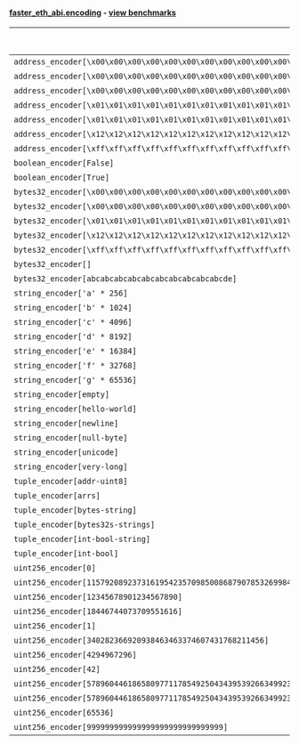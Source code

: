 #### [faster_eth_abi.encoding](https://github.com/BobTheBuidler/faster-eth-abi/blob/master/faster_eth_abi/encoding.py) - [view benchmarks](https://github.com/BobTheBuidler/faster-eth-abi/blob/master/benchmarks/test_encoding_benchmarks.py)

| Function | Reference Mean | Faster Mean | % Change | Speedup (%) | x Faster | Faster |
|----------|---------------|-------------|----------|-------------|----------|--------|
| `address_encoder[\x00\x00\x00\x00\x00\x00\x00\x00\x00\x00\x00\x00\x00\x00\x00\x00\x00\x00\x00\x00]` | 0.0012532584774813502 | 0.0004325694941711225 | 65.48% | 189.72% | 2.90x | ✅ |
| `address_encoder[\x00\x00\x00\x00\x00\x00\x00\x00\x00\x00\x00\x00\x00\x00\x00\x00\x00\x00\x00\x01]` | 0.001279956187593086 | 0.00043425977022532643 | 66.07% | 194.74% | 2.95x | ✅ |
| `address_encoder[\x00\x00\x00\x00\x00\x00\x00\x00\x00\x00\x00\x00\x00\x00\x00\x00\x00\x00\x00\x02]` | 0.0012500536466603647 | 0.0004319821388762825 | 65.44% | 189.38% | 2.89x | ✅ |
| `address_encoder[\x01\x01\x01\x01\x01\x01\x01\x01\x01\x01\x01\x01\x01\x01\x01\x01\x01\x01\x01\x00]` | 0.0012526950849327827 | 0.0004360617397023697 | 65.19% | 187.27% | 2.87x | ✅ |
| `address_encoder[\x01\x01\x01\x01\x01\x01\x01\x01\x01\x01\x01\x01\x01\x01\x01\x01\x01\x01\x01\x01]` | 0.0012625286331971605 | 0.0004326474732299717 | 65.73% | 191.81% | 2.92x | ✅ |
| `address_encoder[\x12\x12\x12\x12\x12\x12\x12\x12\x12\x12\x12\x12\x12\x12\x12\x12\x12\x12\x12\x12]` | 0.0012466561781783242 | 0.0004327938584697264 | 65.28% | 188.05% | 2.88x | ✅ |
| `address_encoder[\xff\xff\xff\xff\xff\xff\xff\xff\xff\xff\xff\xff\xff\xff\xff\xff\xff\xff\xff\xff]` | 0.0012726511929530985 | 0.0004411415938400285 | 65.34% | 188.49% | 2.88x | ✅ |
| `boolean_encoder[False]` | 0.0007206744328652663 | 0.0002559543053201067 | 64.48% | 181.56% | 2.82x | ✅ |
| `boolean_encoder[True]` | 0.0007400942251619551 | 0.0002595492128329921 | 64.93% | 185.15% | 2.85x | ✅ |
| `bytes32_encoder[\x00\x00\x00\x00\x00\x00\x00\x00\x00\x00\x00\x00\x00\x00\x00\x00\x00\x00\x00\x00\x00\x00\x00\x00\x00\x00\x00\x00\x00\x00\x00\x00]` | 0.0007159100048377458 | 0.00025358446042264955 | 64.58% | 182.32% | 2.82x | ✅ |
| `bytes32_encoder[\x00\x00\x00\x00\x00\x00\x00\x00\x00\x00\x00\x00\x00\x00\x00\x00]` | 0.0007140281806975323 | 0.0002599502433151748 | 63.59% | 174.68% | 2.75x | ✅ |
| `bytes32_encoder[\x01\x01\x01\x01\x01\x01\x01\x01\x01\x01\x01\x01\x01\x01\x01\x01\x01\x01\x01\x01\x01\x01\x01\x01\x01\x01\x01\x01\x01\x01\x01\x01]` | 0.0007170118700382826 | 0.0002533348610754365 | 64.67% | 183.03% | 2.83x | ✅ |
| `bytes32_encoder[\x12\x12\x12\x12\x12\x12\x12\x12\x12\x12\x12\x12\x12\x12\x12\x12\x12\x12\x12\x12\x12\x12\x12\x12\x12\x12\x12\x12\x12\x12\x12\x12]` | 0.0007198541339818291 | 0.00025460063332666033 | 64.63% | 182.74% | 2.83x | ✅ |
| `bytes32_encoder[\xff\xff\xff\xff\xff\xff\xff\xff\xff\xff\xff\xff\xff\xff\xff\xff\xff\xff\xff\xff\xff\xff\xff\xff\xff\xff\xff\xff\xff\xff\xff\xff]` | 0.0007140841839609693 | 0.00025375891832008515 | 64.46% | 181.40% | 2.81x | ✅ |
| `bytes32_encoder[]` | 0.0007233428069510508 | 0.00026101133734367774 | 63.92% | 177.13% | 2.77x | ✅ |
| `bytes32_encoder[abcabcabcabcabcabcabcabcabcabcde]` | 0.0007135751472890118 | 0.0002537394859404597 | 64.44% | 181.22% | 2.81x | ✅ |
| `string_encoder['a' * 256]` | 0.0011130873763311726 | 0.00042038962207585775 | 62.23% | 164.78% | 2.65x | ✅ |
| `string_encoder['b' * 1024]` | 0.0011335017493797354 | 0.00045943090519134775 | 59.47% | 146.72% | 2.47x | ✅ |
| `string_encoder['c' * 4096]` | 0.0011687737178798297 | 0.0004804470335609779 | 58.89% | 143.27% | 2.43x | ✅ |
| `string_encoder['d' * 8192]` | 0.0012130700467485604 | 0.0005045270400640071 | 58.41% | 140.44% | 2.40x | ✅ |
| `string_encoder['e' * 16384]` | 0.0013352812105961902 | 0.0005767868203514838 | 56.80% | 131.50% | 2.32x | ✅ |
| `string_encoder['f' * 32768]` | 0.0014761957304108648 | 0.0006840284767311495 | 53.66% | 115.81% | 2.16x | ✅ |
| `string_encoder['g' * 65536]` | 0.0018916929435992618 | 0.0012095181340971263 | 36.06% | 56.40% | 1.56x | ✅ |
| `string_encoder[empty]` | 0.001115433059481642 | 0.00041373777675351265 | 62.91% | 169.60% | 2.70x | ✅ |
| `string_encoder[hello-world]` | 0.0011238853134632439 | 0.00041710837417339416 | 62.89% | 169.45% | 2.69x | ✅ |
| `string_encoder[newline]` | 0.0011150556754194881 | 0.00041823798339019096 | 62.49% | 166.61% | 2.67x | ✅ |
| `string_encoder[null-byte]` | 0.0011210864958494514 | 0.00041219632839704803 | 63.23% | 171.98% | 2.72x | ✅ |
| `string_encoder[unicode]` | 0.0011195923305640937 | 0.0004185104990823541 | 62.62% | 167.52% | 2.68x | ✅ |
| `string_encoder[very-long]` | 0.002105714977116151 | 0.0013076742299218732 | 37.90% | 61.03% | 1.61x | ✅ |
| `tuple_encoder[addr-uint8]` | 0.0015810994498195795 | 0.0006007356702868126 | 62.01% | 163.19% | 2.63x | ✅ |
| `tuple_encoder[arrs]` | 0.0021865783231191926 | 0.000930717438824123 | 57.43% | 134.93% | 2.35x | ✅ |
| `tuple_encoder[bytes-string]` | 0.0013205526818838187 | 0.0005389125002844768 | 59.19% | 145.04% | 2.45x | ✅ |
| `tuple_encoder[bytes32s-strings]` | 0.0030170375365200707 | 0.0011010486227951226 | 63.51% | 174.01% | 2.74x | ✅ |
| `tuple_encoder[int-bool-string]` | 0.0018889070080988929 | 0.0007583073459924111 | 59.85% | 149.10% | 2.49x | ✅ |
| `tuple_encoder[int-bool]` | 0.0010533519951418512 | 0.0004208205927836138 | 60.05% | 150.31% | 2.50x | ✅ |
| `uint256_encoder[0]` | 0.0008692725009651143 | 0.0003153268998944851 | 63.73% | 175.67% | 2.76x | ✅ |
| `uint256_encoder[115792089237316195423570985008687907853269984665640564039457584007913129639935]` | 0.0008744982737566061 | 0.0003161396583459434 | 63.85% | 176.62% | 2.77x | ✅ |
| `uint256_encoder[12345678901234567890]` | 0.0008661580019225294 | 0.0003197436387778834 | 63.08% | 170.89% | 2.71x | ✅ |
| `uint256_encoder[18446744073709551616]` | 0.0008701730571447981 | 0.0003215378409236965 | 63.05% | 170.63% | 2.71x | ✅ |
| `uint256_encoder[1]` | 0.0008638399031626667 | 0.0003139091832653349 | 63.66% | 175.19% | 2.75x | ✅ |
| `uint256_encoder[340282366920938463463374607431768211456]` | 0.0008704565158612057 | 0.0003172569061618328 | 63.55% | 174.37% | 2.74x | ✅ |
| `uint256_encoder[4294967296]` | 0.0008783542447800985 | 0.0003238537224079089 | 63.13% | 171.22% | 2.71x | ✅ |
| `uint256_encoder[42]` | 0.0008767124962838136 | 0.00031523221986792593 | 64.04% | 178.12% | 2.78x | ✅ |
| `uint256_encoder[57896044618658097711785492504343953926634992332820282019728792003956564819967]` | 0.0008791698632899474 | 0.00031532292241952985 | 64.13% | 178.82% | 2.79x | ✅ |
| `uint256_encoder[57896044618658097711785492504343953926634992332820282019728792003956564819968]` | 0.000880807715215529 | 0.00031509281696575394 | 64.23% | 179.54% | 2.80x | ✅ |
| `uint256_encoder[65536]` | 0.0008687165641295824 | 0.00032260693991866836 | 62.86% | 169.28% | 2.69x | ✅ |
| `uint256_encoder[999999999999999999999999999999]` | 0.0008721866321750126 | 0.0003176831509866187 | 63.58% | 174.55% | 2.75x | ✅ |
